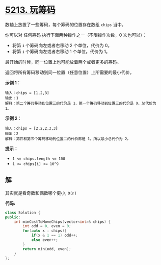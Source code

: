 # [5213. 玩筹码](https://leetcode-cn.com/contest/weekly-contest-157/problems/play-with-chips/)

数轴上放置了一些筹码，每个筹码的位置存在数组 `chips` 当中。

你可以对 任何筹码 执行下面两种操作之一（不限操作次数，0 次也可以）：

- 将第 `i` 个筹码向左或者右移动 2 个单位，代价为 0。
- 将第 `i` 个筹码向左或者右移动 1 个单位，代价为 1。

最开始的时候，同一位置上也可能放着两个或者更多的筹码。

返回将所有筹码移动到同一位置（任意位置）上所需要的最小代价。

**示例 1：**

    输入：chips = [1,2,3]
    输出：1
    解释：第二个筹码移动到位置三的代价是 1，第一个筹码移动到位置三的代价是 0，总代价为 1。

**示例 2：**

    输入：chips = [2,2,2,3,3]
    输出：2
    解释：第四和第五个筹码移动到位置二的代价都是 1，所以最小总代价为 2。

**提示：**

- `1 <= chips.length <= 100`
- `1 <= chips[i] <= 10^9`

## 解

其实就是看奇数和偶数哪个更小, `O(n)`

**代码:**

```c++
class Solution {
public:
    int minCostToMoveChips(vector<int>& chips) {
        int odd = 0, even = 0;
        for(auto x : chips){
            if(x & 1 == 1) odd++;
            else even++;
        }
        return min(odd, even);
    }
};
```
